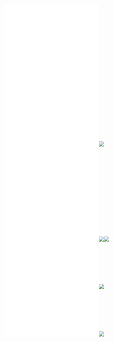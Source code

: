 ![](/Notatki/Semestr%203/Języki%20programowania/Labolatoria/Labolatoria%203/Project/KontrolerApp/pom.xml)![](/Notatki/Semestr%203/Języki%20programowania/Labolatoria/Labolatoria%203/Project/KontrolerApp/src/main/java/module-info.java)![](/Notatki/Semestr%203/Języki%20programowania/Labolatoria/Labolatoria%203/Project/KontrolerApp/src/main/java/pl/edu/pwr/student/djablonski/kontroler/Main.java)![](/Notatki/Semestr%203/Języki%20programowania/Labolatoria/Labolatoria%203/Project/KontrolerApp/src/main/java/pl/edu/pwr/student/djablonski/kontroler/GUI/Login.form)![](/Notatki/Semestr%203/Języki%20programowania/Labolatoria/Labolatoria%203/Project/KontrolerApp/src/main/java/pl/edu/pwr/student/djablonski/kontroler/GUI/Login.java)![](/Notatki/Semestr%203/Języki%20programowania/Labolatoria/Labolatoria%203/Project/KontrolerApp/src/main/java/pl/edu/pwr/student/djablonski/kontroler/GUI/Podsumowanie.java)![](/Notatki/Semestr%203/Języki%20programowania/Labolatoria/Labolatoria%203/Project/KontrolerApp/src/main/java/pl/edu/pwr/student/djablonski/kontroler/GUI/Podsumowanie.form)![](/Notatki/Semestr%203/Języki%20programowania/Labolatoria/Labolatoria%203/Project/KontrolerApp/src/main/java/pl/edu/pwr/student/djablonski/kontroler/GUI/Register.form)![](/Notatki/Semestr%203/Języki%20programowania/Labolatoria/Labolatoria%203/Project/KontrolerApp/src/main/java/pl/edu/pwr/student/djablonski/kontroler/GUI/Register.java)![](/Notatki/Semestr%203/Języki%20programowania/Labolatoria/Labolatoria%203/Project/KontrolerApp/src/main/java/pl/edu/pwr/student/djablonski/kontroler/GUI/Zlecenia.form)![](/Notatki/Semestr%203/Języki%20programowania/Labolatoria/Labolatoria%203/Project/KontrolerApp/src/main/java/pl/edu/pwr/student/djablonski/kontroler/GUI/Zlecenia.java)![](/Notatki/Semestr%203/Języki%20programowania/Labolatoria/Labolatoria%203/Project/KontrolerApp/src/main/resources/META-INF/MANIFEST.MF)